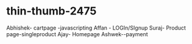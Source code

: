 # thin-thumb-2475

Abhishek- cartpage -javascripting 
Affan - LOGIn/SIgnup
Suraj- Product page-singleproduct
Ajay- Homepage
Ashwek--payment
